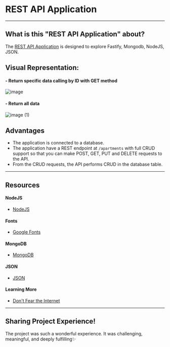 #  REST API Application 
----
## What is this "REST API Application" about?
The [REST API Application](http://localhost:9000/apartments) is designed to explore Fastify, Mongodb, NodeJS, JSON.


## Visual Representation:

#### - Return specific data calling by ID with GET method
![image](https://user-images.githubusercontent.com/43074604/127395226-f6ea476a-9aad-4370-b6b4-cb2d5af264fb.png)

#### - Return all data
![image (1)](https://user-images.githubusercontent.com/43074604/127395240-6d716f37-6601-4986-a544-15cfee2ca142.png)

## Advantages 
* The application is connected to a database. 
* The application have a REST endpoint at `/apartments` with full CRUD support so that you can make POST, GET, PUT and DELETE requests to the API.  
* From the CRUD requests, the API performs CRUD in the database table. 

----

## Resources
#### NodeJS
* [NodeJS](https://nodejs.org/en/)

#### Fonts
* [Google Fonts](https://fonts.google.com/)

#### MongoDB
* [MongoDB](https://www.mongodb.com/)

#### JSON
* [JSON](https://www.json.org/json-en.html)

#### Learning More
* [Don't Fear the Internet](http://www.dontfeartheinternet.com/)

----
## Sharing Project Experience!
The project was such a wonderful experience. It was challenging, meaningful, and deeply fulfilling✨
